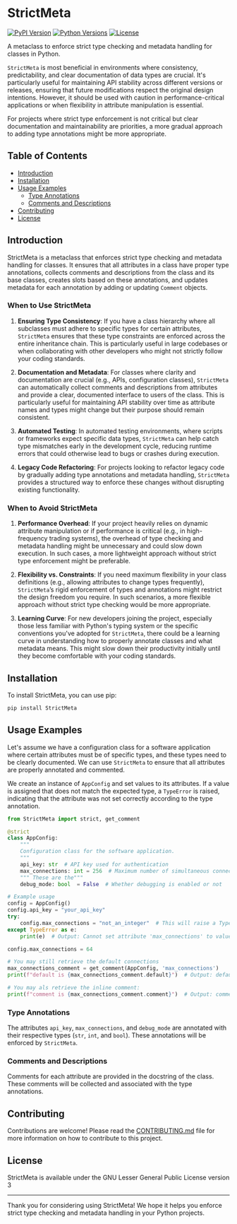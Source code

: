  # StrictMeta

[![PyPI Version](https://img.shields.io/pypi/v/StrictMeta)](https://pypi.org/project/StrictMeta/)
[![Python Versions](https://img.shields.io/pypi/pyversions/StrictMeta)](https://pypi.org/project/StrictMeta/)
[![License](https://img.shields.io/github/license/yourusername/StrictMeta)](https://github.com/Karsten-Merkle/StrictMeta/blob/main/LICENSE)

A metaclass to enforce strict type checking and metadata handling for classes in Python.

`StrictMeta` is most beneficial in environments where consistency, predictability, and clear documentation of data types are crucial. It's particularly useful for maintaining API stability across different versions or releases, ensuring that future modifications respect the original design intentions. However, it should be used with caution in performance-critical applications or when flexibility in attribute manipulation is essential.

For projects where strict type enforcement is not critical but clear documentation and maintainability are priorities, a more gradual approach to adding type annotations might be more appropriate.

## Table of Contents
- [Introduction](#introduction)
- [Installation](#installation)
- [Usage Examples](#usage-examples)
  - [Type Annotations](#type-annotations)
  - [Comments and Descriptions](#comments-and-descriptions)
- [Contributing](#contributing)
- [License](#license)

## Introduction

StrictMeta is a metaclass that enforces strict type checking and metadata handling for classes. It ensures that all attributes in a class have proper type annotations, collects comments and descriptions from the class and its base classes, creates slots based on these annotations, and updates metadata for each annotation by adding or updating `Comment` objects.

### When to Use StrictMeta

1. **Ensuring Type Consistency**: If you have a class hierarchy where all subclasses must adhere to specific types for certain attributes, `StrictMeta` ensures that these type constraints are enforced across the entire inheritance chain. This is particularly useful in large codebases or when collaborating with other developers who might not strictly follow your coding standards.

2. **Documentation and Metadata**: For classes where clarity and documentation are crucial (e.g., APIs, configuration classes), `StrictMeta` can automatically collect comments and descriptions from attributes and provide a clear, documented interface to users of the class. This is particularly useful for maintaining API stability over time as attribute names and types might change but their purpose should remain consistent.

3. **Automated Testing**: In automated testing environments, where scripts or frameworks expect specific data types, `StrictMeta` can help catch type mismatches early in the development cycle, reducing runtime errors that could otherwise lead to bugs or crashes during execution.

4. **Legacy Code Refactoring**: For projects looking to refactor legacy code by gradually adding type annotations and metadata handling, `StrictMeta` provides a structured way to enforce these changes without disrupting existing functionality.

### When to Avoid StrictMeta

1. **Performance Overhead**: If your project heavily relies on dynamic attribute manipulation or if performance is critical (e.g., in high-frequency trading systems), the overhead of type checking and metadata handling might be unnecessary and could slow down execution. In such cases, a more lightweight approach without strict type enforcement might be preferable.

2. **Flexibility vs. Constraints**: If you need maximum flexibility in your class definitions (e.g., allowing attributes to change types frequently), `StrictMeta`’s rigid enforcement of types and annotations might restrict the design freedom you require. In such scenarios, a more flexible approach without strict type checking would be more appropriate.

3. **Learning Curve**: For new developers joining the project, especially those less familiar with Python's typing system or the specific conventions you've adopted for `StrictMeta`, there could be a learning curve in understanding how to properly annotate classes and what metadata means. This might slow down their productivity initially until they become comfortable with your coding standards.

## Installation

To install StrictMeta, you can use pip:

```bash
pip install StrictMeta
```

## Usage Examples


Let's assume we have a configuration class for a software application where certain attributes must be of specific types, and these types need to be clearly documented. We can use `StrictMeta` to ensure that all attributes are properly annotated and commented.

We create an instance of `AppConfig` and set values to its attributes. If a value is assigned that does not match the expected type, a `TypeError` is raised, indicating that the attribute was not set correctly according to the type annotation.


```python
from StrictMeta import strict, get_comment

@strict
class AppConfig:
    """
    Configuration class for the software application.
    """
    api_key: str  # API key used for authentication
    max_connections: int = 256  # Maximum number of simultaneous connections allowed
    """ These are the"""
    debug_mode: bool  = False  # Whether debugging is enabled or not

# Example usage
config = AppConfig()
config.api_key = "your_api_key"
try:
    config.max_connections = "not_an_integer"  # This will raise a TypeError
except TypeError as e:
    print(e)  # Output: Cannot set attribute 'max_connections' to value of type <class 'str'>. Expected type is <class 'int'>.

config.max_connections = 64

# You may still retrieve the default connections
max_connections_comment = get_comment(AppConfig, 'max_connections')
print(f"default is {max_connections_comment.default}")  # Output: default is 256

# You may als retrieve the inline comment:
print(f"comment is {max_connections_comment.comment}")  # Output: comment is Maximum number of simultaneous connections allowed

```

### Type Annotations

The attributes `api_key`, `max_connections`, and `debug_mode` are annotated with their respective types (`str`, `int`, and `bool`). These annotations will be enforced by `StrictMeta`.

### Comments and Descriptions

Comments for each attribute are provided in the docstring of the class. These comments will be collected and associated with the type annotations.

## Contributing

Contributions are welcome! Please read the [CONTRIBUTING.md](https://github.com/Karsten-Merkle/StrictMeta/blob/main/CONTRIBUTING.md) file for more information on how to contribute to this project.

## License

StrictMeta is available under the GNU Lesser General Public License version 3

---

Thank you for considering using StrictMeta! We hope it helps you enforce strict type checking and metadata handling in your Python projects.